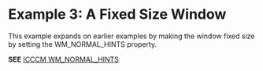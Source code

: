 # Example 3: A Fixed Size Window

This example expands on earlier examples by making the window fixed size by
setting the WM_NORMAL_HINTS property.

**SEE** [ICCCM WM_NORMAL_HINTS](https://x.org/releases/X11R7.6/doc/xorg-docs/specs/ICCCM/icccm.html#wm_normal_hints_property)


